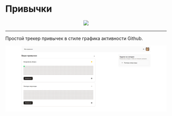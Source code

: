 
# Привычки

<p align="center">
    <img src="https://skillicons.dev/icons?i=next,tailwind&theme=light" />
</p>

<hr />

Простой трекер привычек в стиле графика активности Github.

![Пример](example-pic.png)
